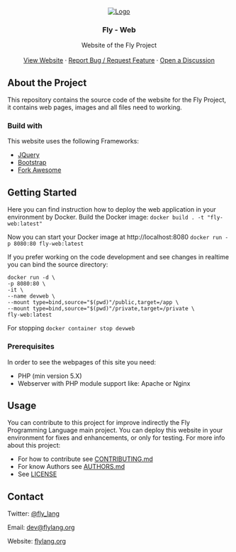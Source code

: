 <!-- PROJECT LOGO -->
<br />
<p align="center">
  <a href="https://github.com/fly-lang/web">
    <img src="https://github.com/fly-lang/web/blob/main/public/img/fly_logo" alt="Logo">
  </a>

  <h3 align="center">Fly - Web</h3>

  <p align="center">
    Website of the Fly Project
    <br />
    <br />
    <a href="https://flylang.org">View Website</a>
    ·
    <a href="https://github.com/fly-lang/web/issues">Report Bug / Request Feature</a>
    ·
    <a href="https://github.com/fly-lang/web/discussions">Open a Discussion</a>
  </p>
</p>

## About the Project
This repository contains the source code of the website for the Fly Project, it contains web pages, images and all files need to working.

### Build with
This website uses the following Frameworks:
- [JQuery](https://jquery.com/)
- [Bootstrap](https://getbootstrap.com/)
- [Fork Awesome](https://forkaweso.me/)

## Getting Started
Here you can find instruction how to deploy the web application in your environment by Docker.
Build the Docker image:
`docker build . -t "fly-web:latest"`

Now you can start your Docker image at http://localhost:8080
`docker run -p 8080:80 fly-web:latest`

If you prefer working on the code development and see changes in realtime you can bind the source directory:
```
docker run -d \
-p 8080:80 \
-it \
--name devweb \
--mount type=bind,source="$(pwd)"/public,target=/app \
--mount type=bind,source="$(pwd)"/private,target=/private \
fly-web:latest
```

For stopping
`docker container stop devweb`

### Prerequisites
In order to see the webpages of this site you need:
 - PHP (min version 5.X)
 - Webserver with PHP module support like: Apache or Nginx

## Usage
You can contribute to this project for improve indirectly the Fly Programming Language main project.
You can deploy this website in your environment for fixes and enhancements, or only for testing.
For more info about this project:
 - For how to contribute see [CONTRIBUTING.md](CONTRIBUTING.md)
 - For know Authors see [AUTHORS.md](AUTHORS.md)
 - See [LICENSE](LICENSE)
 
 ## Contact
Twitter: [@fly_lang](https://twitter.com/fly_lang)
 
Email: [dev@flylang.org](mailto:dev@flylang.org)

Website: [flylang.org](https://flylang.org)
 
